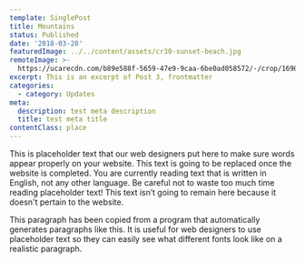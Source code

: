 ```yaml
---
template: SinglePost
title: Mountains
status: Published
date: '2018-03-28'
featuredImage: ../../content/assets/cr30-sunset-beach.jpg
remoteImage: >-
  https://ucarecdn.com/b89e588f-5659-47e9-9caa-6be0ad058572/-/crop/1690x1728/0,638/-/preview/
excerpt: This is an excerpt of Post 3, frontmatter
categories:
  - category: Updates
meta:
  description: test meta description
  title: test meta title
contentClass: place
---
```


This is placeholder text that our web designers put here to make sure words appear properly on your website. This text is going to be replaced once the website is completed. You are currently reading text that is written in English, not any other language. Be careful not to waste too much time reading placeholder text! This text isn’t going to remain here because it doesn't pertain to the website.

This paragraph has been copied from a program that automatically generates paragraphs like this. It is useful for web designers to use placeholder text so they can easily see what different fonts look like on a realistic paragraph.
